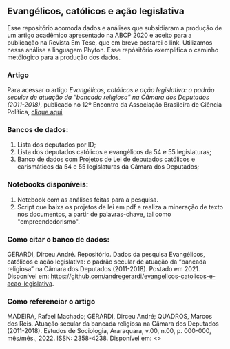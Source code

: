 ## **Evangélicos, católicos e ação legislativa**

Esse repositório acomoda dados e análises que subsidiaram a produção de um artigo acadêmico apresentado na ABCP 2020 e aceito para a publicação na Revista Em Tese, que em breve postarei o link. Utilizamos nessa análise a linguagem Phyton. Esse repósitório exemplifica o caminho metólógico para a produção dos dados. 

### Artigo 

Para acessar o artigo *Evangélicos, católicos e ação legislativa: o padrão secular de atuação da “bancada religiosa” na Câmara dos Deputados (2011-2018)*, publicado no 12º Encontro da Associação Brasileira de Ciência Política, [clique aqui](https://www.researchgate.net/publication/344889153_Evangelicos_catolicos_e_acao_legislativa_a_atuacao_secular_da_bancada_religiosa_na_Camara_dos_Deputados_2011-2018)

### Bancos de dados:

1. Lista dos deputados por ID;
2. Lista dos deputados católicos e evangélicos da 54 e 55 legislaturas;
3. Banco de dados com Projetos de Lei de deputados católicos e carismáticos da 54 e 55 legislaturas da Câmara dos Deputados;

### Notebooks disponíveis:

1. Notebook com as análises feitas para a pesquisa.
2. Script que baixa os projetos de lei em pdf e realiza a mineração de texto nos documentos, a partir de palavras-chave, tal como "empreendedorismo".

### Como citar o banco de dados:

GERARDI, Dirceu André. Repositório. Dados da pesquisa Evangélicos, católicos e ação legislativa: o padrão secular de atuação da “bancada religiosa” na Câmara dos Deputados (2011-2018). Postado em 2021. Disponível em: <https://github.com/andregerardi/evangelicos-catolicos-e-acao-legislativa>.

### Como referenciar o artigo

MADEIRA, Rafael Machado; GERARDI, Dirceu André; QUADROS, Marcos dos Reis. Atuação secular da bancada religiosa na Câmara dos Deputados (2011-2018). Estudos de Sociologia, Araraquara, v.00, n.00, p. 000-000, mês/mês., 2022. ISSN: 2358-4238. Disponível em: <>


